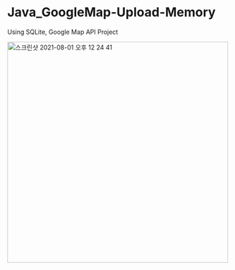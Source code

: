# Java_GoogleMap-Upload-Memory

Using SQLite, Google Map API Project

<img width="500" alt="스크린샷 2021-08-01 오후 12 24 41" src="https://user-images.githubusercontent.com/81838716/127758123-5483b51f-e584-4af9-924e-e1f3fc828f3d.png">
